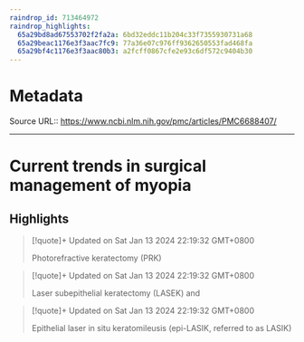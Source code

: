 ```yaml
---
raindrop_id: 713464972
raindrop_highlights:
  65a29bd8ad67553702f2fa2a: 6bd32eddc11b204c33f7355930731a68
  65a29beac1176e3f3aac7fc9: 77a36e07c976ff9362650553fad468fa
  65a29bf4c1176e3f3aac80b3: a2fcff0867cfe2e93c6df572c9404b30
---
```


# Metadata
Source URL:: https://www.ncbi.nlm.nih.gov/pmc/articles/PMC6688407/


---
# Current trends in surgical management of myopia



## Highlights

> [!quote]+ Updated on Sat Jan 13 2024 22:19:32 GMT+0800
>
> Photorefractive keratectomy (PRK)

> [!quote]+ Updated on Sat Jan 13 2024 22:19:32 GMT+0800
>
> Laser subepithelial keratectomy (LASEK) and

> [!quote]+ Updated on Sat Jan 13 2024 22:19:32 GMT+0800
>
> Epithelial laser in situ keratomileusis (epi-LASIK, referred to as LASIK)
